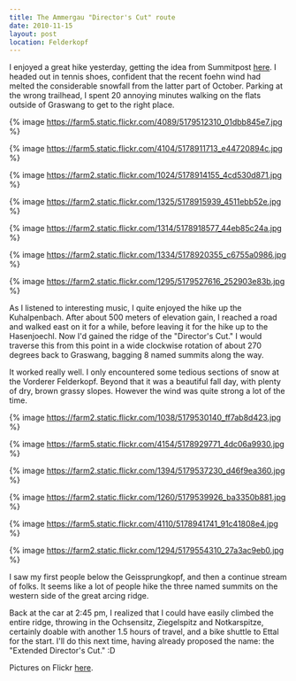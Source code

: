```yaml
---
title: The Ammergau "Director's Cut" route
date: 2010-11-15
layout: post
location: Felderkopf
---
```


I enjoyed a great hike yesterday, getting the idea from Summitpost [here](https://www.summitpost.org/the-ammergau-seven-summits-or-the-director-s-cut/523264).
I headed out in tennis shoes, confident that the recent foehn wind had
melted the considerable snowfall from the latter part of October. Parking
at the wrong trailhead, I spent 20 annoying minutes walking on the flats
outside of Graswang to get to the right place.
  
  
{% image https://farm5.static.flickr.com/4089/5179512310_01dbb845e7.jpg %}
  
{% image https://farm5.static.flickr.com/4104/5178911713_e44720894c.jpg %}
  
{% image https://farm2.static.flickr.com/1024/5178914155_4cd530d871.jpg %}
  
{% image https://farm2.static.flickr.com/1325/5178915939_4511ebb52e.jpg %}
  
{% image https://farm2.static.flickr.com/1314/5178918577_44eb85c24a.jpg %}
  
{% image https://farm2.static.flickr.com/1334/5178920355_c6755a0986.jpg %}
  
{% image https://farm2.static.flickr.com/1295/5179527616_252903e83b.jpg %}
  
  
As I listened to interesting music, I quite enjoyed the hike up the Kuhalpenbach.
After about 500 meters of elevation gain, I reached a road and walked east
on it for a while, before leaving it for the hike up to the Hasenjoechl.
Now I'd gained the ridge of the "Director's Cut." I would traverse this
from this point in a wide clockwise rotation of about 270 degrees back
to Graswang, bagging 8 named summits along the way.
  
  
It worked really well. I only encountered some tedious sections of snow
at the Vorderer Felderkopf. Beyond that it was a beautiful fall day, with
plenty of dry, brown grassy slopes. However the wind was quite strong a
lot of the time.
  
  
  
{% image https://farm2.static.flickr.com/1038/5179530140_ff7ab8d423.jpg %}
  
{% image https://farm5.static.flickr.com/4154/5178929771_4dc06a9930.jpg %}
  
{% image https://farm2.static.flickr.com/1394/5179537230_d46f9ea360.jpg %}
  
{% image https://farm2.static.flickr.com/1260/5179539926_ba3350b881.jpg %}
  
{% image https://farm5.static.flickr.com/4110/5178941741_91c41808e4.jpg %}
  
{% image https://farm2.static.flickr.com/1294/5179554310_27a3ac9eb0.jpg %}
  
  
  
I saw my first people below the Geissprungkopf, and then a continue stream
of folks. It seems like a lot of people hike the three named summits on
the western side of the great arcing ridge.
  
  
Back at the car at 2:45 pm, I realized that I could have easily climbed
the entire ridge, throwing in the Ochsensitz, Ziegelspitz and Notkarspitze,
certainly doable with another 1.5 hours of travel, and a bike shuttle to
Ettal for the start. I'll do this next time, having already proposed the
name: the "Extended Director's Cut." :D
  
  
Pictures on Flickr [here](https://www.flickr.com/photos/ripsawridge/sets/72157625393548922/).
